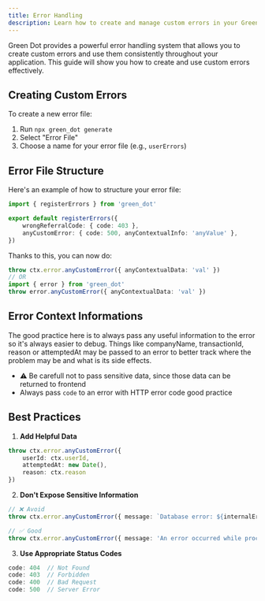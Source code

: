 ```yaml
---
title: Error Handling
description: Learn how to create and manage custom errors in your Green Dot application.
---
```


Green Dot provides a powerful error handling system that allows you to create custom errors and use them consistently throughout your application. This guide will show you how to create and use custom errors effectively.

## Creating Custom Errors

To create a new error file:

1. Run `npx green_dot generate`
2. Select "Error File"
3. Choose a name for your error file (e.g., `userErrors`)



## Error File Structure

Here's an example of how to structure your error file:

```ts title='app/myApp/user/user.error.ts'
import { registerErrors } from 'green_dot'

export default registerErrors({
    wrongReferralCode: { code: 403 },
    anyCustomError: { code: 500, anyContextualInfo: 'anyValue' },
})
```

Thanks to this, you can now do:

```ts
throw ctx.error.anyCustomError({ anyContextualData: 'val' })
// OR
import { error } from 'green_dot'
throw error.anyCustomError({ anyContextualData: 'val' })
```

## Error Context Informations

The good practice here is to always pass any useful information to the error so it's always easier to debug. Things like companyName, transactionId, reason or attemptedAt may be passed to an error to better track where the problem may be and what is its side effects.

* ⚠️ Be carefull not to pass sensitive data, since those data can be returned to frontend
* Always pass `code` to an error with HTTP error code good practice


## Best Practices


1. **Add Helpful Data**
```ts
throw ctx.error.anyCustomError({
    userId: ctx.userId,
    attemptedAt: new Date(),
    reason: ctx.reason
})
```

2. **Don't Expose Sensitive Information**
```ts
// ❌ Avoid
throw ctx.error.anyCustomError({ message: `Database error: ${internalError}` })

// ✅ Good
throw ctx.error.anyCustomError({ message: 'An error occurred while processing your request', modelName: ctx.modelName, method: ctx.method })
```

3. **Use Appropriate Status Codes**
```ts
code: 404  // Not Found
code: 403  // Forbidden
code: 400  // Bad Request
code: 500  // Server Error
```